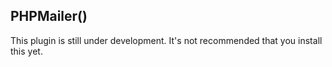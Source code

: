 ## PHPMailer() ##

This plugin is still under development. It's not recommended that you install this yet.